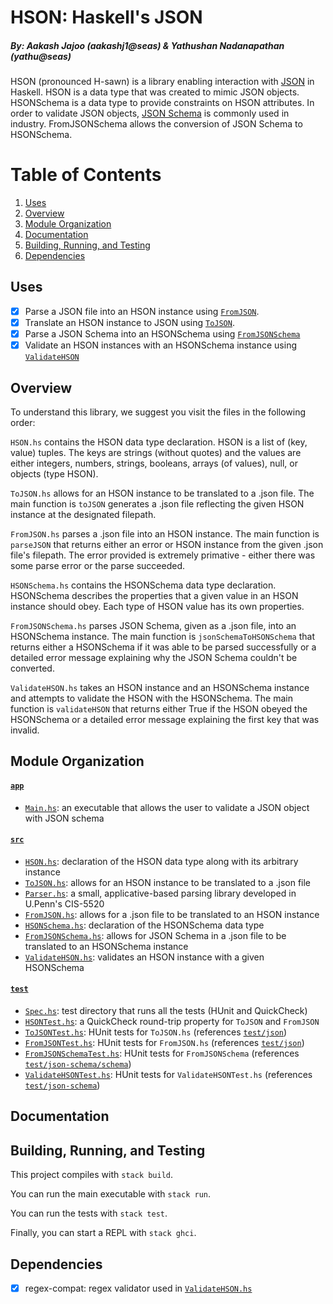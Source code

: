 # HSON: Haskell's JSON
##### By: Aakash Jajoo (aakashj1@seas) & Yathushan Nadanapathan (yathu@seas)

HSON (pronounced H-sawn) is a library enabling interaction with [JSON](https://www.json.org/json-en.html) in Haskell. HSON is a data type that was created to mimic JSON objects. HSONSchema is a data type to provide constraints on HSON attributes. In order to validate JSON objects, [JSON Schema](https://json-schema.org/) is commonly used in industry. FromJSONSchema allows the conversion of JSON Schema to HSONSchema.

# Table of Contents
1. [Uses](#primary-usages)
2. [Overview](#brief-overview)
3. [Module Organization](#module-organization)
4. [Documentation](#documentation)
5. [Building, Running, and Testing](#building-running-and-testing)
6. [Dependencies](#dependencies)

## Uses
  - [x] Parse a JSON file into an HSON instance using [`FromJSON`](src/FromJSON.hs). 
  - [x] Translate an HSON instance to JSON using [`ToJSON`](src/ToJSON.hs).
  - [x] Parse a JSON Schema into an HSONSchema using [`FromJSONSchema`](src/FromJSONSchema.hs)
  - [x] Validate an HSON instances with an HSONSchema instance using [`ValidateHSON`](src/ValidateHSON.hs)

## Overview

To understand this library, we suggest you visit the files in the following order:

`HSON.hs` contains the HSON data type declaration. HSON is a list of (key, value) tuples. The keys are strings (without quotes) and the values are either integers, numbers, strings, booleans, arrays (of values), null, or objects (type HSON).

`ToJSON.hs` allows for an HSON instance to be translated to a .json file. The main function is `toJSON` generates a .json file reflecting the given HSON instance at the designated filepath. 

`FromJSON.hs` parses a .json file into an HSON instance. The main function is `parseJSON` that returns either an error or HSON instance from the given .json file's filepath. The error provided is extremely primative - either there was some parse error or the parse succeeded.

`HSONSchema.hs` contains the HSONSchema data type declaration. HSONSchema describes the properties that a given value in an HSON instance should obey. Each type of HSON value has its own properties.

`FromJSONSchema.hs` parses JSON Schema, given as a .json file, into an HSONSchema instance. The main function is `jsonSchemaToHSONSchema` that returns either a HSONSchema if it was able to be parsed successfully or a detailed error message explaining why the JSON Schema couldn't be converted.

`ValidateHSON.hs` takes an HSON instance and an HSONSchema instance and attempts to validate the HSON with the HSONSchema. The main function is `validateHSON` that returns either True if the HSON obeyed the HSONSchema or a detailed error message explaining the first key that was invalid. 

## Module Organization

#### [`app`](/app/)
* [`Main.hs`](app/Main.hs): an executable that allows the user to validate a JSON object with JSON schema

#### [`src`](/src/)
* [`HSON.hs`](src/HSON.hs): declaration of the HSON data type along with its arbitrary instance
* [`ToJSON.hs`](src/ToJSON.hs): allows for an HSON instance to be translated to a .json file
* [`Parser.hs`](src/Parser.hs): a small, applicative-based parsing library developed in U.Penn's CIS-5520
* [`FromJSON.hs`](src/FromJSON.hs): allows for a .json file to be translated to an HSON instance
* [`HSONSchema.hs`](src/HSONSchema.hs): declaration of the HSONSchema data type
* [`FromJSONSchema.hs`](src/FromJSONSchema.hs): allows for JSON Schema in a .json file to be translated to an HSONSchema instance
* [`ValidateHSON.hs`](src/ValidateHSON.hs): validates an HSON instance with a given HSONSchema

#### [`test`](/test/)
* [`Spec.hs`](test/Spec.hs): test directory that runs all the tests (HUnit and QuickCheck)
* [`HSONTest.hs`](test/HSONTest.hs): a QuickCheck round-trip property for `ToJSON` and `FromJSON`
* [`ToJSONTest.hs`](test/ToJSONTest.hs): HUnit tests for `ToJSON.hs` (references [`test/json`](test/json/))
* [`FromJSONTest.hs`](test/FromJSONTest.hs): HUnit tests for `FromJSON.hs` (references [`test/json`](test/json/))
* [`FromJSONSchemaTest.hs`](test/FromJSONSchemaTest.hs): HUnit tests for `FromJSONSchema` (references [`test/json-schema/schema`](test/json-schema/schema/))
* [`ValidateHSONTest.hs`](test/ValidateHSONTest.hs): HUnit tests for `ValidateHSONTest.hs` (references [`test/json-schema`](test/json-schema/))

## Documentation


## Building, Running, and Testing

This project compiles with `stack build`. 

You can run the main executable with `stack run`.

You can run the tests with `stack test`. 

Finally, you can start a REPL with `stack ghci`.

## Dependencies
  - [x] regex-compat: regex validator used in [`ValidateHSON.hs`](src/ValidateHSON.hs)
